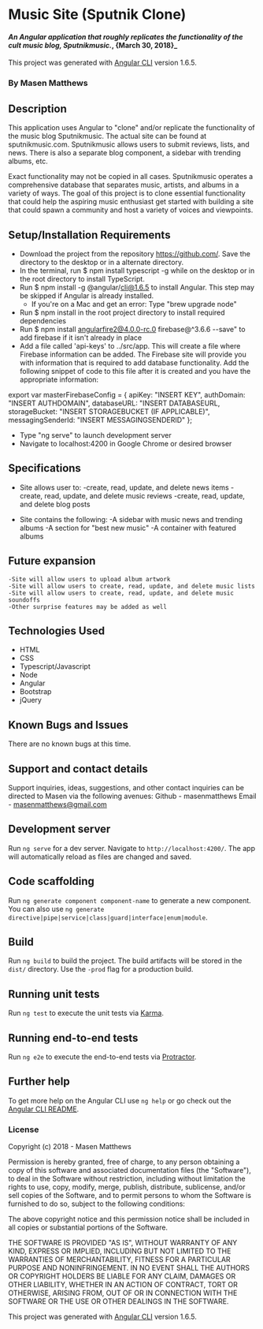 # Music Site (Sputnik Clone)

#### _An Angular application that roughly replicates the functionality of the cult music blog, Sputnikmusic._, {March 30, 2018}_

This project was generated with [Angular CLI](https://github.com/angular/angular-cli) version 1.6.5.

### By Masen Matthews

## Description
  This application uses Angular to "clone" and/or replicate the functionality of the music blog Sputnikmusic. The actual site can be found at sputnikmusic.com. Sputnikmusic allows users to submit reviews, lists, and news. There is also a separate blog component, a sidebar with trending albums, etc.

  Exact functionality may not be copied in all cases. Sputnikmusic operates a comprehensive database that separates music, artists, and albums in a variety of ways. The goal of this project is to clone essential functionality that could help the aspiring music enthusiast get started with building a site that could spawn a community and host a variety of voices and viewpoints.

## Setup/Installation Requirements
  * Download the project from the repository https://github.com/. Save the directory to the desktop or in a alternate directory.
  * In the terminal, run $ npm install typescript -g while on the desktop or in the root directory to install TypeScript.
  * Run $ npm install -g @angular/cli@1.6.5 to install Angular. This step may be skipped if Angular is already installed.  
    - If you're on a Mac and get an error: Type "brew upgrade node"
  * Run $ npm install in the root project directory to install required dependencies
  * Run $ npm install angularfire2@4.0.0-rc.0 firebase@^3.6.6 --save" to add firebase if it isn't already in place
  * Add a file called 'api-keys' to ../src/app. This will create a file where Firebase information can be added. The Firebase site will provide you with information that is required to add database functionality. Add the following snippet of code to this file after it is created and you have the appropriate information:

  export var masterFirebaseConfig = {
      apiKey: "INSERT KEY",
      authDomain: "INSERT AUTHDOMAIN",
      databaseURL: "INSERT DATABASEURL,
      storageBucket: "INSERT STORAGEBUCKET (IF APPLICABLE)",
      messagingSenderId: "INSERT MESSAGINGSENDERID"
    };

  * Type "ng serve" to launch development server
  * Navigate to localhost:4200 in Google Chrome or desired browser

## Specifications
* Site allows user to:
    -create, read, update, and delete news items
    -create, read, update, and delete music reviews
    -create, read, update, and delete blog posts

* Site contains the following:
    -A sidebar with music news and trending albums
    -A section for "best new music"
    -A container with featured albums

## Future expansion
    -Site will allow users to upload album artwork
    -Site will allow users to create, read, update, and delete music lists
    -Site will allow users to create, read, update, and delete music soundoffs
    -Other surprise features may be added as well

## Technologies Used

* HTML
* CSS
* Typescript/Javascript
* Node
* Angular
* Bootstrap
* jQuery

## Known Bugs and Issues

There are no known bugs at this time.

## Support and contact details

Support inquiries, ideas, suggestions, and other contact inquiries can be directed to Masen via the following avenues:
Github - masenmatthews
Email - masenmatthews@gmail.com


## Development server

Run `ng serve` for a dev server. Navigate to `http://localhost:4200/`. The app will automatically reload as files are changed and saved.

## Code scaffolding

Run `ng generate component component-name` to generate a new component. You can also use `ng generate directive|pipe|service|class|guard|interface|enum|module`.

## Build

Run `ng build` to build the project. The build artifacts will be stored in the `dist/` directory. Use the `-prod` flag for a production build.

## Running unit tests

Run `ng test` to execute the unit tests via [Karma](https://karma-runner.github.io).

## Running end-to-end tests

Run `ng e2e` to execute the end-to-end tests via [Protractor](http://www.protractortest.org/).

## Further help

To get more help on the Angular CLI use `ng help` or go check out the [Angular CLI README](https://github.com/angular/angular-cli/blob/master/README.md).

### License

Copyright (c) 2018 - Masen Matthews

Permission is hereby granted, free of charge, to any person obtaining a copy of this software and associated documentation files (the "Software"), to deal in the Software without restriction, including without limitation the rights to use, copy, modify, merge, publish, distribute, sublicense, and/or sell copies of the Software, and to permit persons to whom the Software is furnished to do so, subject to the following conditions:

The above copyright notice and this permission notice shall be included in all copies or substantial portions of the Software.

THE SOFTWARE IS PROVIDED "AS IS", WITHOUT WARRANTY OF ANY KIND, EXPRESS OR IMPLIED, INCLUDING BUT NOT LIMITED TO THE WARRANTIES OF MERCHANTABILITY, FITNESS FOR A PARTICULAR PURPOSE AND NONINFRINGEMENT. IN NO EVENT SHALL THE AUTHORS OR COPYRIGHT HOLDERS BE LIABLE FOR ANY CLAIM, DAMAGES OR OTHER LIABILITY, WHETHER IN AN ACTION OF CONTRACT, TORT OR OTHERWISE, ARISING FROM, OUT OF OR IN CONNECTION WITH THE SOFTWARE OR THE USE OR OTHER DEALINGS IN THE SOFTWARE.

This project was generated with [Angular CLI](https://github.com/angular/angular-cli) version 1.6.5.
